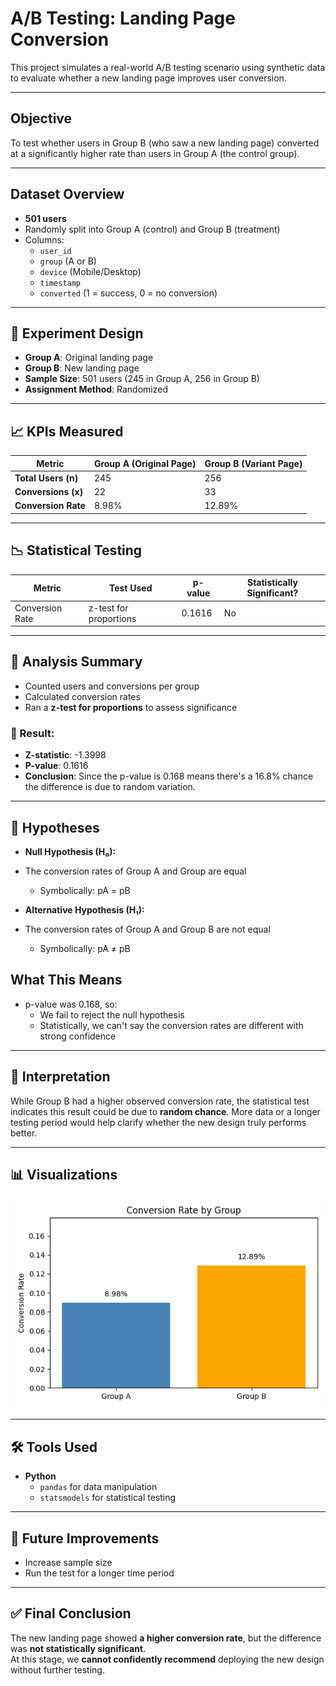 #  A/B Testing: Landing Page Conversion

This project simulates a real-world A/B testing scenario using synthetic data to evaluate whether a new landing page improves user conversion.

---

##  Objective

To test whether users in Group B (who saw a new landing page) converted at a significantly higher rate than users in Group A (the control group).

---

##  Dataset Overview

- **501 users**
- Randomly split into Group A (control) and Group B (treatment)
- Columns:
  - `user_id`
  - `group` (A or B)
  - `device` (Mobile/Desktop)
  - `timestamp`
  - `converted` (1 = success, 0 = no conversion)

---

## 🧪 Experiment Design

- **Group A**: Original landing page
- **Group B**: New landing page
- **Sample Size**: 501 users (245 in Group A, 256 in Group B)
- **Assignment Method**: Randomized

---

## 📈 KPIs Measured

| Metric              | Group A (Original Page) | Group B (Variant Page) |
|---------------------|--------------------------|--------------------------|
| **Total Users (n)** | 245                      | 256                      |
| **Conversions (x)** | 22                       | 33                       |
| **Conversion Rate** | 8.98%                    | 12.89%                   |

---

## 📉 Statistical Testing

| Metric           | Test Used      | p-value | Statistically Significant? |
|------------------|----------------|---------|-----------------------------|
| Conversion Rate  | z-test for proportions | 0.1616  |  No                  |

---

## 🧠 Analysis Summary

- Counted users and conversions per group
- Calculated conversion rates
- Ran a **z-test for proportions** to assess significance

### 📌 Result:
- **Z-statistic**: -1.3998  
- **P-value**: 0.1616  
- **Conclusion**: Since the p-value is 0.168 means there's a 16.8% chance the difference is due to random variation. 

---

## 🧪 Hypotheses

- **Null Hypothesis (H₀):**
- The conversion rates of Group A and Group are equal
    - Symbolically: pA = pB

- **Alternative Hypothesis (H₁):**
- The conversion rates of Group A and Group B are not equal
    - Symbolically: pA ≠ pB

## What This Means
- p-value was 0.168, so:
    - We fail to reject the null hypothesis
    - Statistically, we can't say the conversion rates are different with strong confidence
      
---

## 🧾 Interpretation

While Group B had a higher observed conversion rate, the statistical test indicates this result could be due to **random chance**. More data or a longer testing period would help clarify whether the new design truly performs better.

---

## 📊 Visualizations

![Landing Page A/B Testing Visualizations](https://github.com/ralphboadi/ralphboadi/blob/main/ab_test_landing_page_project/dashboad%20preview/dashboard%20preview.png)

---

## 🛠 Tools Used

- **Python**
  - `pandas` for data manipulation
  - `statsmodels` for statistical testing

---

## 🔧 Future Improvements

- Increase sample size
- Run the test for a longer time period

---

## ✅ Final Conclusion

The new landing page showed **a higher conversion rate**, but the difference was **not statistically significant**.  
At this stage, we **cannot confidently recommend** deploying the new design without further testing.

